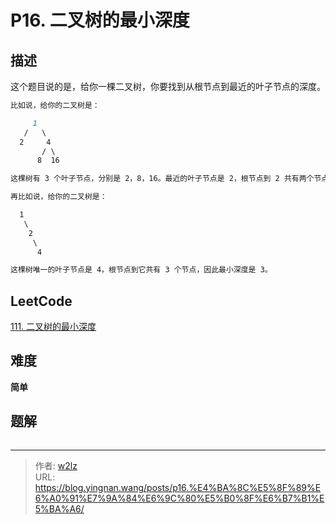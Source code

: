 # P16. 二叉树的最小深度


<!--more-->

## 描述

这个题目说的是，给你一棵二叉树，你要找到从根节点到最近的叶子节点的深度。

```markdown
比如说，给你的二叉树是：

     1
   /   \
  2     4
       / \
      8  16

这棵树有 3 个叶子节点，分别是 2，8，16。最近的叶子节点是 2，根节点到 2 共有两个节点，因此最小深度是 2。

再比如说，给你的二叉树是：

  1
   \
    2
     \
      4

这棵树唯一的叶子节点是 4，根节点到它共有 3 个节点，因此最小深度是 3。
```

## LeetCode

[111. 二叉树的最小深度](https://leetcode.cn/problems/minimum-depth-of-binary-tree/description/)

## 难度

**简单**

## 题解

```java

```


---

> 作者: [w2lz](https://github.com/w2lz)  
> URL: https://blog.yingnan.wang/posts/p16.%E4%BA%8C%E5%8F%89%E6%A0%91%E7%9A%84%E6%9C%80%E5%B0%8F%E6%B7%B1%E5%BA%A6/  

